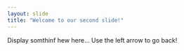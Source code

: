 ```yaml
---
layout: slide
title: "Welcome to our second slide!"
---
```

Display somthinf hew here...
Use the left arrow to go back!
